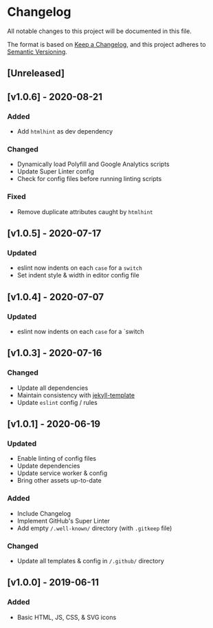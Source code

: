 <!-- markdownlint-disable -->
# Changelog
All notable changes to this project will be documented in this file.

The format is based on [Keep a Changelog](https://keepachangelog.com/en/1.0.0/),
and this project adheres to [Semantic Versioning](https://semver.org/spec/v2.0.0.html).

## [Unreleased]

## [v1.0.6] - 2020-08-21

### Added
- Add `htmlhint` as dev dependency

### Changed
- Dynamically load Polyfill and Google Analytics scripts
- Update Super Linter config
- Check for config files before running linting scripts

### Fixed
- Remove duplicate attributes caught by `htmlhint`

## [v1.0.5] - 2020-07-17

### Updated
- eslint now indents on each `case` for a `switch`
- Set indent style & width in editor config file

## [v1.0.4] - 2020-07-07

### Updated
- eslint now indents on each `case` for a `switch

## [v1.0.3] - 2020-07-16

### Changed
- Update all dependencies
- Maintain consistency with [jekyll-template](https://github.com/shgysk8zer0/jekyll-template)
- Update `eslint` config / rules

## [v1.0.1] - 2020-06-19

### Updated
- Enable linting of config files
- Update dependencies
- Update service worker & config
- Bring other assets up-to-date

### Added
- Include Changelog
- Implement GitHub's Super Linter
- Add empty `/.well-known/` directory (with `.gitkeep` file)

### Changed
- Update all templates & config in `/.github/` directory

## [v1.0.0] - 2019-06-11

### Added
- Basic HTML, JS, CSS, & SVG icons
<!-- markdownlint-restore -->
